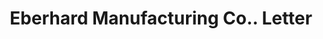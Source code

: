 ---
doi: 10.7916/D8KH20DM
date_other: '1913'
date_other_textual: '1913'
form: correspondence
genre:
- Letters (correspondence)
name:
- Eberhard Manufacturing Co.
object_in_context_url: https://biggert.cul.columbia.edu/items/view/ave_biggert_01282
subject_hierarchical_geographic:
- Cleveland, Ohio, United States
subject_name:
- Eberhard Manufacturing Co.
title: Eberhard Manufacturing Co.. Letter
sort_title: Eberhard Manufacturing Co.. Letter
call_number: ave_biggert_01282
coordinates:
- 41.48222222222223,-81.66972222222223
pid: ave_biggert_01282
identifiers: ave_biggert_01282
thumbnail: https://derivativo-1.library.columbia.edu/iiif/2/ldpd:343198/full/!256,256/0/native.jpg
permalink: /biggert/ave_biggert_01282/
layout: iiif-image-page
---